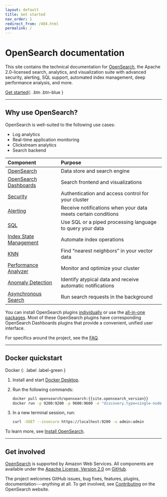 ```yaml
---
layout: default
title: Get started
nav_order: 1
redirect_from: /404.html
permalink: /
---
```


# OpenSearch documentation

This site contains the technical documentation for [OpenSearch](https://opensearch.org/), the Apache 2.0-licensed search, analytics, and visualization suite with advanced security, alerting, SQL support, automated index management, deep performance analysis, and more.

[Get started](#docker-quickstart){: .btn .btn-blue }


---

## Why use OpenSearch?

OpenSearch is well-suited to the following use cases:

* Log analytics
* Real-time application monitoring
* Clickstream analytics
* Search backend

Component | Purpose
:--- | :---
[OpenSearch](docs/opensearch/) | Data store and search engine
[OpenSearch Dashboards](docs/opensearch-dashboards/) | Search frontend and visualizations
[Security](docs/security/) | Authentication and access control for your cluster
[Alerting](docs/alerting/) | Receive notifications when your data meets certain conditions
[SQL](docs/sql/) | Use SQL or a piped processing language to query your data
[Index State Management](docs/ism/) | Automate index operations
[KNN](docs/knn/) | Find “nearest neighbors” in your vector data
[Performance Analyzer](docs/pa/) | Monitor and optimize your cluster
[Anomaly Detection](docs/ad/) | Identify atypical data and receive automatic notifications
[Asynchronous Search](docs/async/) | Run search requests in the background

You can install OpenSearch plugins [individually](docs/opensearch/install/plugins/) or use the [all-in-one packages](docs/opensearch/install/). Most of these OpenSearch plugins have corresponding OpenSearch Dashboards plugins that provide a convenient, unified user interface.

For specifics around the project, see the [FAQ](https://opensearch.org/faq/).


---

## Docker quickstart
Docker
{: .label .label-green }

1. Install and start [Docker Desktop](https://www.docker.com/products/docker-desktop).
1. Run the following commands:

   ```bash
   docker pull opensearch/opensearch:{{site.opensearch_version}}
   docker run -p 9200:9200 -p 9600:9600 -e "discovery.type=single-node" opensearch/opensearch:{{site.opensearch_version}}
   ```

1. In a new terminal session, run:

   ```bash
   curl -XGET --insecure https://localhost:9200 -u admin:admin
   ```

To learn more, see [Install OpenSearch](docs/opensearch/install/).


---

## Get involved

[OpenSearch](https://opensearch.org) is supported by Amazon Web Services. All components are available under the [Apache License, Version 2.0](https://www.apache.org/licenses/LICENSE-2.0.html) on [GitHub](https://github.com/opensearch-project/).

The project welcomes GitHub issues, bug fixes, features, plugins, documentation---anything at all. To get involved, see [Contributing](https://opensearch.org/source.html) on the OpenSearch website.
